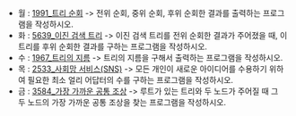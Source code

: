 - 월 : [1991_트리 순회](https://www.acmicpc.net/problem/1991) -> 전위 순회, 중위 순회, 후위 순회한 결과를 출력하는 프로그램을 작성하시오.
- 화 : [5639_이진 검색 트리](https://www.acmicpc.net/problem/5639) -> 이진 검색 트리를 전위 순회한 결과가 주어졌을 때, 이 트리를 후위 순회한 결과를 구하는 프로그램을 작성하시오.
- 수 : [1967_트리의 지름](https://www.acmicpc.net/problem/1967) -> 트리의 지름을 구해서 출력하는 프로그램을 작성하시오.
- 목 : [2533_사회망 서비스(SNS)](https://www.acmicpc.net/problem/2533) -> 모든 개인이 새로운 아이디어를 수용하기 위하여 필요한 최소 얼리 어답터의 수를 구하는 프로그램을 작성하시오.
- 금 : [3584_가장 가까운 공통 조상](https://www.acmicpc.net/problem/3584) -> 루트가 있는 트리와 두 노드가 주어질 때 그 두 노드의 가장 가까운 공통 조상을 찾는 프로그램을 작성하시오.

<!-- [2178_미로 탐색](https://www.acmicpc.net/problem/2178) -> (1, 1)에서 출발하여 (N, M)의 위치로 이동할 때 지나야 하는 최소의 칸 수를 구하는 프로그램을 작성하시오. -->
